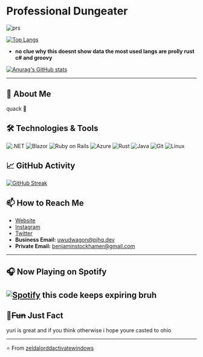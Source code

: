 # Professional Dungeater 

![prs](https://img.shields.io/badge/dynamic/json?color=blueviolet&label=Merged%20PRs&query=total_count&url=https%3A%2F%2Fapi.github.com%2Fsearch%2Fissues%3Fq%3Dauthor%3Agcat101%2520type%3Apr%2520is%3Amerged)

[![Top Langs](https://github-readme-stats.vercel.app/api/top-langs/?username=zeldalorddactivatewindows&langs_count=4&theme=tokyonight&layout=compact)](https://github.com/anuraghazra/github-readme-stats) 
- **no clue why this doesnt show data the most used langs are prolly rust c# and groovy**

[![Anurag's GitHub stats](https://github-readme-stats.vercel.app/api?username=zeldalorddactivatewindows&count_private=true&show_icons=true&theme=tokyonight)](https://github.com/anuraghazra/github-readme-stats)

---

## 🚀 About Me

quack 🦆

## 🛠️ Technologies & Tools

![.NET](https://img.shields.io/badge/-.NET-512BD4?style=flat&logo=.net&logoColor=white)
![Blazor](https://img.shields.io/badge/-Blazor-512BD4?style=flat&logo=blazor&logoColor=white)
![Ruby on Rails](https://img.shields.io/badge/-Ruby%20on%20Rails-CC0000?style=flat&logo=ruby-on-rails&logoColor=white)
![Azure](https://img.shields.io/badge/-Azure-0089D6?style=flat&logo=microsoft-azure&logoColor=white)
![Rust](https://img.shields.io/badge/-Rust-000000?style=flat&logo=rust&logoColor=white)
![Java](https://img.shields.io/badge/-Java-007396?style=flat&logo=java&logoColor=white)
![Git](https://img.shields.io/badge/-Git-F05032?style=flat&logo=git&logoColor=white)
![Linux](https://img.shields.io/badge/-Linux-FCC624?style=flat&logo=linux&logoColor=black)

## 📈 GitHub Activity

[![GitHub Streak](https://streak-stats.demolab.com/?user=zeldalorddactivatewindows&theme=tokyonight)](https://git.io/streak-stats) 

## 📫 How to Reach Me

- [Website](https://www.pjhq.dev/) 
- [Instagram](https://www.instagram.com/vielzukuhl)
- [Twitter](https://x.com/Benjami17351584)
- **Business Email:** [uwudwagon@pjhq.dev](mailto:uwudwagon@pjhq.dev)
- **Private Email:** [benjaminstockhamer@gmail.com](mailto:benjaminstockhamer@gmail.com)

---

## 🎧 Now Playing on Spotify

[![Spotify](https://spotify-readme-stats.vercel.app/api/spotify?refresh_token=AQB3RIbmH8NA33wS8D4SI_azTOPqQJq7WDVAk59MIDCPU0Pb7oslARySyj6cy5ftBdiLbPOXo8iFcBFuUbx8-nuEVERcMSi2Tj--cLGQUfTMpFLxfQ-yHTkSWmI8Hbf0yb0)](https://open.spotify.com/user/c4c76872f92b457a99e7350468921fdf)
**this code keeps expiring bruh**
---

## 🌟~~Fun~~ Just Fact

yuri is great and if you think otherwise i hope youre casted to ohio

---

⭐️ From [zeldalorddactivatewindows](https://github.com/zeldalorddactivatewindows)